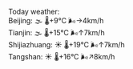 Today weather:  
Beijing: 🌫  🌡️+9°C 🌬️→4km/h  
Tianjin: 🌫  🌡️+15°C 🌬️↑7km/h  
Shijiazhuang: ☀️   🌡️+19°C 🌬️↑7km/h  
Tangshan: ☀️   🌡️+16°C 🌬️↗8km/h  
